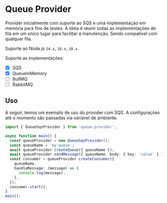 # Queue Provider

Provider inicialmente com suporte ao SQS e uma implementação em memória para fins de testes.
A ideia é reunir todas as implementações de fila em um único lugar para facilitar a manutenção. Sendo compatível com qualquer fila.

Suporte ao Node.js `14.x`, `16.x`, `18.x`.

Suporte as implementações:
- [x] SQS
- [x] QueueInMemory
- [ ] BullMQ
- [ ] RabbitMQ

## Uso
A seguir, temos um exemplo de uso do provider com SQS. A configurações até o momento são passadas via variável de ambiente.

```TypeScript
import { QueueSqsProvider } from 'queue-provider';

async function main() {
  const queueProvider = new QueueSqsProvider();
  const queueName = 'my-queue';
  await queueProvider.createQueue({ queueName });
  await queueProvider.sendMessage({ queueName, body: { key: 'value' } });
  const consumer = queueProvider.createConsumer({
    queueName,
    handleMessage: (message) => {
      console.log(message);
    },
  });
  consumer.start();
}
main();
```

